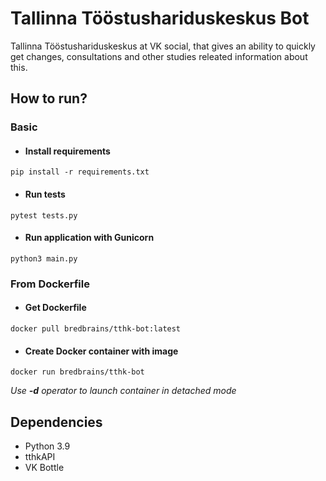 # Tallinna Tööstushariduskeskus Bot

Tallinna Tööstushariduskeskus at VK social, that gives an ability to quickly get changes, consultations and other
studies releated information about this.

## How to run?

### Basic

* #### Install requirements

```
pip install -r requirements.txt 
```

* #### Run tests

```
pytest tests.py
```

* #### Run application with Gunicorn

```
python3 main.py
```

### From Dockerfile

* #### Get Dockerfile

```
docker pull bredbrains/tthk-bot:latest
```

* #### Create Docker container with image

```
docker run bredbrains/tthk-bot
```

*Use **-d** operator to launch container in detached mode*

## Dependencies

* Python 3.9
* tthkAPI
* VK Bottle
